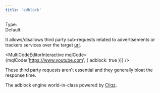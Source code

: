 ```yaml
---
title: 'adblock'
--- 
```


Type: <Type children='<boolean>'/><br/>
Default: <Type children='true'/>

It allows/disallows third party sub-requests related to advertisements or trackers services over the target [url](/docs/api/parameters/url).

<MultiCodeEditorInteractive 
  mqlCode={mqlCode('https://www.youtube.com', { adblock: true })} 
/>

These third party requests aren't essential and they generally bloat the response time.

The adblock engine world-in-class powered by [Cliqz](https://github.com/cliqz-oss/adblocker).
